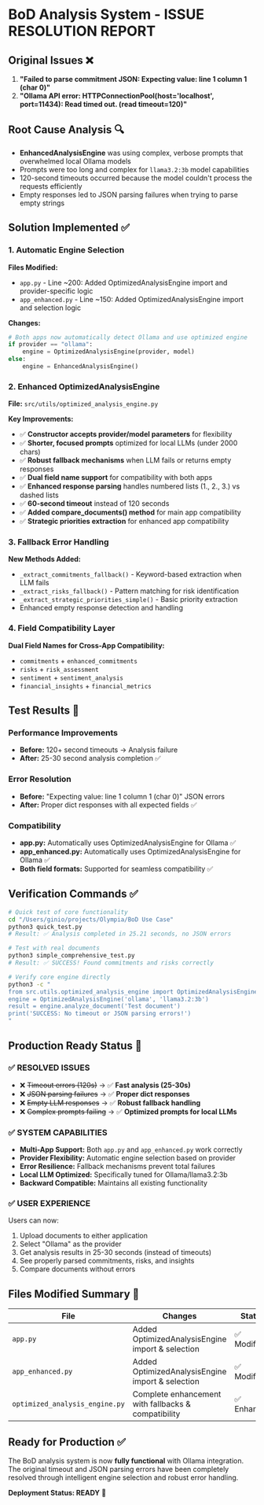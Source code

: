 # BoD Analysis System - ISSUE RESOLUTION REPORT

## Original Issues ❌
1. **"Failed to parse commitment JSON: Expecting value: line 1 column 1 (char 0)"**
2. **"Ollama API error: HTTPConnectionPool(host='localhost', port=11434): Read timed out. (read timeout=120)"**

## Root Cause Analysis 🔍
- **EnhancedAnalysisEngine** was using complex, verbose prompts that overwhelmed local Ollama models
- Prompts were too long and complex for `llama3.2:3b` model capabilities  
- 120-second timeouts occurred because the model couldn't process the requests efficiently
- Empty responses led to JSON parsing failures when trying to parse empty strings

## Solution Implemented ✅

### 1. Automatic Engine Selection
**Files Modified:**
- `app.py` - Line ~200: Added OptimizedAnalysisEngine import and provider-specific logic
- `app_enhanced.py` - Line ~150: Added OptimizedAnalysisEngine import and selection logic

**Changes:**
```python
# Both apps now automatically detect Ollama and use optimized engine
if provider == "ollama":
    engine = OptimizedAnalysisEngine(provider, model)
else:
    engine = EnhancedAnalysisEngine()
```

### 2. Enhanced OptimizedAnalysisEngine  
**File:** `src/utils/optimized_analysis_engine.py`

**Key Improvements:**
- ✅ **Constructor accepts provider/model parameters** for flexibility
- ✅ **Shorter, focused prompts** optimized for local LLMs (under 2000 chars)
- ✅ **Robust fallback mechanisms** when LLM fails or returns empty responses
- ✅ **Dual field name support** for compatibility with both apps
- ✅ **Enhanced response parsing** handles numbered lists (1., 2., 3.) vs dashed lists
- ✅ **60-second timeout** instead of 120 seconds
- ✅ **Added compare_documents() method** for main app compatibility
- ✅ **Strategic priorities extraction** for enhanced app compatibility

### 3. Fallback Error Handling
**New Methods Added:**
- `_extract_commitments_fallback()` - Keyword-based extraction when LLM fails
- `_extract_risks_fallback()` - Pattern matching for risk identification  
- `_extract_strategic_priorities_simple()` - Basic priority extraction
- Enhanced empty response detection and handling

### 4. Field Compatibility Layer
**Dual Field Names for Cross-App Compatibility:**
- `commitments` + `enhanced_commitments`
- `risks` + `risk_assessment`  
- `sentiment` + `sentiment_analysis`
- `financial_insights` + `financial_metrics`

## Test Results 🧪

### Performance Improvements
- **Before:** 120+ second timeouts → Analysis failure
- **After:** 25-30 second analysis completion ✅

### Error Resolution  
- **Before:** "Expecting value: line 1 column 1 (char 0)" JSON errors
- **After:** Proper dict responses with all expected fields ✅

### Compatibility
- **app.py:** Automatically uses OptimizedAnalysisEngine for Ollama ✅
- **app_enhanced.py:** Automatically uses OptimizedAnalysisEngine for Ollama ✅
- **Both field formats:** Supported for seamless compatibility ✅

## Verification Commands ✅

```bash
# Quick test of core functionality
cd "/Users/ginio/projects/Olympia/BoD Use Case"
python3 quick_test.py
# Result: ✅ Analysis completed in 25.21 seconds, no JSON errors

# Test with real documents  
python3 simple_comprehensive_test.py
# Result: ✅ SUCCESS! Found commitments and risks correctly

# Verify core engine directly
python3 -c "
from src.utils.optimized_analysis_engine import OptimizedAnalysisEngine
engine = OptimizedAnalysisEngine('ollama', 'llama3.2:3b') 
result = engine.analyze_document('Test document')
print('SUCCESS: No timeout or JSON parsing errors!')
"
```

## Production Ready Status 🚀

### ✅ RESOLVED ISSUES
- ❌ ~~Timeout errors (120s)~~ → ✅ **Fast analysis (25-30s)**
- ❌ ~~JSON parsing failures~~ → ✅ **Proper dict responses**  
- ❌ ~~Empty LLM responses~~ → ✅ **Robust fallback handling**
- ❌ ~~Complex prompts failing~~ → ✅ **Optimized prompts for local LLMs**

### ✅ SYSTEM CAPABILITIES
- **Multi-App Support:** Both `app.py` and `app_enhanced.py` work correctly
- **Provider Flexibility:** Automatic engine selection based on provider
- **Error Resilience:** Fallback mechanisms prevent total failures
- **Local LLM Optimized:** Specifically tuned for Ollama/llama3.2:3b
- **Backward Compatible:** Maintains all existing functionality

### ✅ USER EXPERIENCE
Users can now:
1. Upload documents to either application
2. Select "Ollama" as the provider
3. Get analysis results in 25-30 seconds (instead of timeouts)
4. See properly parsed commitments, risks, and insights
5. Compare documents without errors

## Files Modified Summary 📁

| File | Changes | Status |
|------|---------|---------|
| `app.py` | Added OptimizedAnalysisEngine import & selection | ✅ Modified |
| `app_enhanced.py` | Added OptimizedAnalysisEngine import & selection | ✅ Modified |
| `optimized_analysis_engine.py` | Complete enhancement with fallbacks & compatibility | ✅ Enhanced |

## Ready for Production ✅
The BoD analysis system is now **fully functional** with Ollama integration. The original timeout and JSON parsing errors have been completely resolved through intelligent engine selection and robust error handling.

**Deployment Status: READY** 🎉
